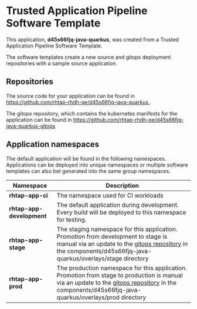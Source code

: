 # Trusted Application Pipeline Software Template

This application, **d45s66fjq-java-quarkus**, was created from a Trusted Application Pipeline Software Template.

The software templates create a new source and gitops deployment repositories with a sample source application. 

## Repositories

The source code for your application can be found in [https://github.com/rhtap-rhdh-qe/d45s66fjq-java-quarkus ](https://github.com/rhtap-rhdh-qe/d45s66fjq-java-quarkus ).
 
The gitops repository, which contains the kubernetes manifests for the application can be found in 
[https://github.com/rhtap-rhdh-qe/d45s66fjq-java-quarkus-gitops ](https://github.com/rhtap-rhdh-qe/d45s66fjq-java-quarkus-gitops ) 

## Application namespaces 

The default application will be found in the following namespaces. Applications can be deployed into unique namespaces or multiple software templates can also bet generated into the same group namespaces.  

|  Namespace   |  Description   |  
| -------- | -------- |
| **rhtap-app-ci** | The namespace used for CI workloads |
| **rhtap-app-development** | The default application during development. Every build will be deployed to this namespace for testing. |
| **rhtap-app-stage** | The staging namespace for this application. Promotion from development to stage is manual via an update to the [gitops repository](https://github.com/rhtap-rhdh-qe/d45s66fjq-java-quarkus-gitops ) in the components/d45s66fjq-java-quarkus/overlays/stage directory |
| **rhtap-app-prod** | The production namespace for this application. Promotion from stage to production is manual via an update to the [gitops repository](https://github.com/rhtap-rhdh-qe/d45s66fjq-java-quarkus-gitops ) in the components/d45s66fjq-java-quarkus/overlays/prod directory |